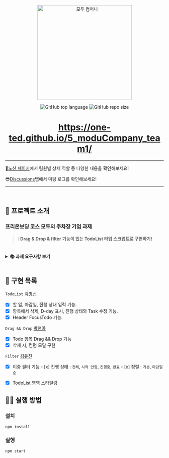 <p align='middle'>
  <a href='https://www.moduparking.com/'>
    <img src='https://user-images.githubusercontent.com/51367622/130882614-fdfde471-f2c6-4be5-b4e2-afd6181e310c.png' width="300px;" alt="모두 컴퍼니" />
  </a></p>
<p align='middle'><img alt="GitHub top language" src="https://img.shields.io/github/languages/top/ONE-TED/5_moduCompany_team1?color=blueviolet"> <img alt="GitHub repo size" src="https://img.shields.io/github/repo-size/ONE-TED/5_moduCompany_team1"> 
<h1 align='middle'><a href='https://one-ted.github.io/5_moduCompany_team1/'>https://one-ted.github.io/5_moduCompany_team1/</a></h1>



---

🧐[노션 페이지](https://www.notion.so/fb50665e31bc48ef83c8bb97b99e4182)에서 팀원별 상세 역할 등 다양한 내용을 확인해보세요!

😎[Discussions](https://github.com/ONE-TED/5_moduCompany_team1/discussions)탭에서 미팅 로그를 확인해보세요!

---

<br/>

## 📌 프로젝트 소개

###  프리온보딩 코스 모두의 주차장 기업 과제

> ❕ **Drag & Drop & filter 기능이 있는 TodoList 타입 스크립트로 구현하기**❗

<br/>

<details>
    <summary><STRONG>
       📚 과제 요구사항 보기
        </STRONG></summary>

## 공통 가이드

- **`TypeScript`** 사용
- 데이터는 로컬의 dummy data 로 자유롭게 구성할 것 (format: **`json`**)
- UI 라이브러리 사용하지 않을 것을 권장

## **과제** A: To-Do List App **만들기** (UI)

- 간단한 **투두리스트** 애플리케이션에 적합한 UI/UX를 구성할 수 있다.

### **세부 가이드**

- 투두리스트에 적합한 데이터를 구성할 수 있다
- Task 데이터 타입에 필수적으로 들어가야할 필드: id, 할일의 제목, 할일 완료 여부 예시 (변수 명은 자유)

    ```css
    {
    	id: 1,
    	taskName: '자소서 쓰기',
    	isComplete: true
    }
    ```

- [필수] 적절한 Header를 만든다.
- [필수] 투두리스트에 적합한 기능을 구현하기 위해 **데이터를 조작**할 수 있다.
- [필수] 스크롤시 Header가 사라지지 않고 화면 상단에 고정되도록 한다.
- [필수] 필수적으로 추가해야할 기능: Task 목록 조회, 새로운 Task 추가, Task 삭제
- [필수] 투두리스트에 적절한 애니메이션을 추가할 수 있다.
    - [필수] Drag and Drop으로 Task의 순서를 변경한다.
    - 데이터를 변경하지 않고 화면 내에서 Task의 순서만 변경되면 됨
- [선택] 필수 구현 항목에 덧붙여 필요한 **데이터 속성을 추가하여 정의**할 수 있다
- [선택] 최소 요구사항에 덧붙여 구현하고 싶은 기능이 있으면 추가적으로 구현.
- [선택] 최소 요구사항에 덧붙여 추가하고 싶은 UI/UX 및 애니매이션을 추가적으로 구현.

## **과제** B: To-Do List App**만들기** (Data)

- 간단한 투두리스트 애플리케이션에 적합한 데이터 구조를 정의하고 조작할 수 있다.

### **세부가이드**

- 투두리스트에 적합한 데이터 타입을 구성할 수 있다
- Task 데이터 타입에 필수적으로 들어가야할 필드:

    ```jsx
    const task = {
    	id: 1
    	taskName: '자소서 쓰기',
    	status: status.ONGOING
    	createdAt: '2021-02-03'
    	updatedAt: '2021-07-07'
    }
    ```

    - id
    - 할일의 제목
    - 할일의 상태 (최소 3가지 이상의 상태)
        - 예시 (변수 명은 자유)

            ```jsx
            const status = {
            	FINISHED = '완료',
            	ONGOING = '진행중',
            	NOT_STARTED = '시작안함'
            }
            ```

    - 생성일
    - 업데이트일 (상태변경일)
- [필수] 투두리스트에 적합한 기능을 구현하기 위해 데이터를 조작할 수 있다.
- [필수] 필수 기능:
    - Task 목록 조회
    - 새로운 Task 추가
    - Task 삭제
- [필수] 최소 두가지 이상의 조건으로 Task를 필터링 (ex. 상태, 생성일, 생성자, 중요도)
- [필수] Task의 상태 변경 (ex. 진행중 → 완료)
- [선택] 최소 요구사항에 덧붙여 필요한 데이터 속성을 추가하여 정의할 수 있다
- [선택] 최소 요구사항에 덧붙여 구현하고 싶은 기능이 있으면 추가적으로 구현.
- [선택] 최소 요구사항에 덧붙여 추가하고 싶은 투두리스트에 적절한 UI/UX를 추가할 수 있다.
</details>

<br/>


## 📑 구현 목록

`TodoList` [곽병선](https://github.com/kwak-bs)

- [x] 할 일, 마감일, 진행 상태 입력 기능.
- [x] 항목에서 삭제, D-day 표시, 진행 상태와 Task 수정 기능.
- [x] Header FocusTodo 기능.

`Drag && Drop` [박현아](https://github.com/ha3158987)

- [x] Todo 항목 Drag && Drop 기능
- [x] 삭제 시, 컨펌 모달 구현

`Filter` [김유진](https://github.com/jellybrown)

- [x] 이중 필터 기능 
      - [x] 진행 상태 : `전체`, `시작 안함`, `진행중`, `완료`
      - [x] 정렬 : `기본`, `마감일순`
- [x] TodoList 영역 스타일링



## 👨‍💻 실행 방법

### 설치

`npm install`

### 실행

`npm start`

